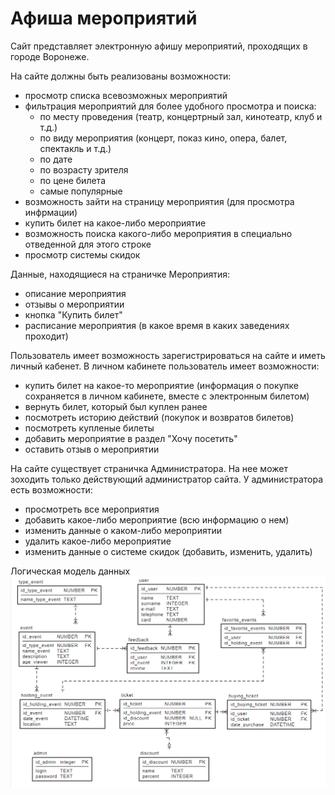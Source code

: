 # Афиша мероприятий
Сайт представляет электронную афишу мероприятий, проходящих в городе Воронеже.

На сайте должны быть реализованы возможности:
- просмотр списка всевозможных мероприятий
- фильтрация мероприятий для более удобного просмотра и поиска:
    - по месту проведения (театр, концертрный зал, кинотеатр, клуб и т.д.)
    - по виду мероприятия (концерт, показ кино, опера, балет, спектакль и т.д.)
    - по дате
    - по возрасту зрителя
    - по цене билета
    - самые популярные
- возможность зайти на страницу мероприятия (для просмотра инфрмации)
- купить билет на какое-либо мероприятие
- возможность поиска какого-либо мероприятия в специально отведенной для этого строке
- просмотр системы скидок

Данные, находящиеся на страничке Мероприятия:
- описание мероприятия
- отзывы о мероприятии
- кнопка "Купить билет"
- расписание мероприятия (в какое время в каких заведениях проходит)

Пользователь имеет возможность зарегистрироваться на сайте и иметь личный кабенет. 
В личном кабинете пользователь имеет возможности:
- купить билет на какое-то мероприятие (информация о покупке сохраняется в личном кабинете, вместе с электронным билетом)
- вернуть билет, который был куплен ранее
- посмотреть историю действий (покупок и возвратов билетов)
- посмотреть купленые билеты
- добавить мероприятие в раздел "Хочу посетить"
- оставить отзыв о мероприятии

На сайте существует страничка Администратора. На нее может зоходить только действующий администратор сайта. 
У администратора есть возможности:
- просмотреть все мероприятия
- добавить какое-либо мероприятие (всю информацию о нем)
- изменить данные о каком-либо мероприятии
- удалить какое-либо мероприятие
- изменить данные о системе скидок (добавить, изменить, удалить)


Логическая модель данных
![logical model](https://github.com/KrRita/EventsPoster/blob/main/EventsPoster.png)
